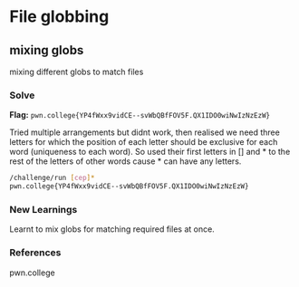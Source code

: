 # File globbing

## mixing globs
mixing different globs to match files

### Solve
**Flag:** `pwn.college{YP4fWxx9vidCE--svWbQBfFOV5F.QX1IDO0wiNwIzNzEzW}`

Tried multiple arrangements but didnt work, then realised we need three letters for which the position of each letter 
should be exclusive for each word (uniqueness to each word). So used their first letters in [] and * to the rest of the letters of other words cause * can have any letters.

```bash
/challenge/run [cep]*
pwn.college{YP4fWxx9vidCE--svWbQBfFOV5F.QX1IDO0wiNwIzNzEzW}
```

### New Learnings
Learnt to mix globs for matching required files at once.

### References 
pwn.college
